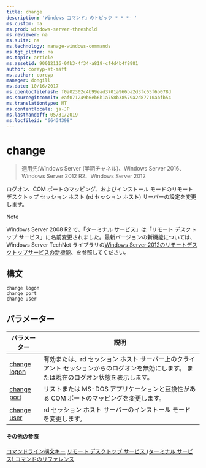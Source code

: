 ```yaml
---
title: change
description: 'Windows コマンド」のトピック * * *- '
ms.custom: na
ms.prod: windows-server-threshold
ms.reviewer: na
ms.suite: na
ms.technology: manage-windows-commands
ms.tgt_pltfrm: na
ms.topic: article
ms.assetid: 90012116-0fb3-4f34-a819-cf4d4b4f8981
author: coreyp-at-msft
ms.author: coreyp
manager: dongill
ms.date: 10/16/2017
ms.openlocfilehash: f0a02302c4b99ead3701a966ba2d3fc65f6b078d
ms.sourcegitcommit: eaf071249b6eb6b1a758b38579a2d87710abfb54
ms.translationtype: MT
ms.contentlocale: ja-JP
ms.lasthandoff: 05/31/2019
ms.locfileid: "66434398"
---
```

# <a name="change"></a>change

>適用先:Windows Server (半期チャネル)、Windows Server 2016、Windows Server 2012 R2、Windows Server 2012

ログオン、COM ポートのマッピング、およびインストール モードのリモート デスクトップ セッション ホスト (rd セッション ホスト) サーバーの設定を変更します。
> [!NOTE]
> Windows Server 2008 R2 で、「ターミナル サービス」は「リモート デスクトップ サービス」に名前変更されました。最新バージョンの新機能については、Windows Server TechNet ライブラリの[Windows Server 2012のリモートデスクトップサービスの新機能](https://technet.microsoft.com/library/hh831527)、を参照してください。
> ## <a name="syntax"></a>構文
> ```
> change logon
> change port
> change user
> ```
> ## <a name="parameters"></a>パラメーター
> 
> |            パラメーター            |                                                   説明                                                   |
> |---------------------------------|-----------------------------------------------------------------------------------------------------------------|
> | [change logon](change-logon.md) | 有効または、rd セッション ホスト サーバー上のクライアント セッションからのログオンを無効にします。 または現在のログオン状態を表示します。 |
> |  [change port](change-port.md)  |                リストまたは MS-DOS アプリケーションと互換性がある COM ポートのマッピングを変更します。                |
> |  [change user](change-user.md)  |                            rd セッション ホスト サーバーのインストール モードを変更します。                             |
> 
> #### <a name="additional-references"></a>その他の参照
> [コマンドライン構文キー](command-line-syntax-key.md)
> [リモート デスクトップ サービス &#40;ターミナル サービス&#41; コマンドのリファレンス](remote-desktop-services-terminal-services-command-reference.md)
